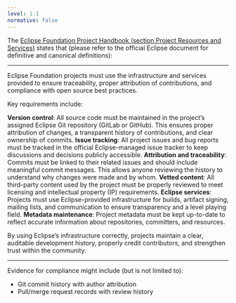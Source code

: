 ```yaml
---
level: 1.1
normative: false
---
```


The [Eclipse Foundation Project Handbook (section Project Resources and Services)](https://www.eclipse.org/projects/handbook/#project-resources-and-services) states that (please refer to the official Eclipse document for definitive and canonical definitions):

---

Eclipse Foundation projects must use the infrastructure and services provided to ensure traceability, proper attribution of contributions, and compliance with open source best practices.

Key requirements include:

__Version control__: All source code must be maintained in the project’s assigned Eclipse Git repository (GitLab or GitHub). This ensures proper attribution of changes, a transparent history of contributions, and clear ownership of commits.
__Issue tracking__: All project issues and bug reports must be tracked in the official Eclipse-managed issue tracker to keep discussions and decisions publicly accessible.
__Attribution and traceability__: Commits must be linked to their related issues and should include meaningful commit messages. This allows anyone reviewing the history to understand why changes were made and by whom.
__Vetted content__: All third-party content used by the project must be properly reviewed to meet licensing and intellectual property (IP) requirements.
__Eclipse services__: Projects must use Eclipse-provided infrastructure for builds, artifact signing, mailing lists, and communication to ensure transparency and a level playing field.
__Metadata maintenance__: Project metadata must be kept up-to-date to reflect accurate information about repositories, committers, and resources.

By using Eclipse’s infrastructure correctly, projects maintain a clear, auditable development history, properly credit contributors, and strengthen trust within the community.

---

Evidence for compliance might include (but is not limited to):

* Git commit history with author attribution
* Pull/merge request records with review history
